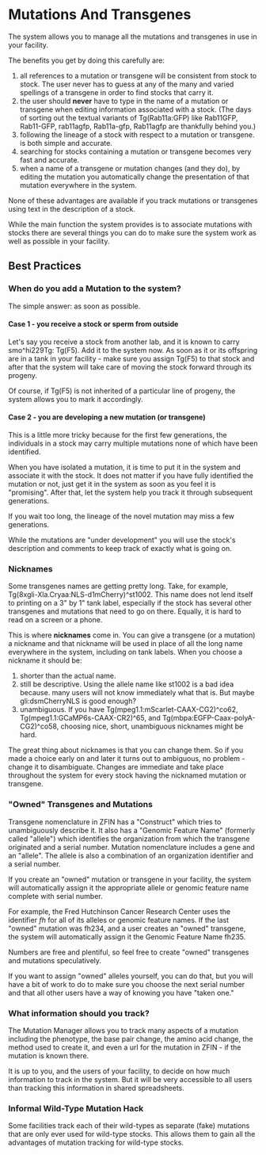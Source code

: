 # Mutations And Transgenes

The system allows you to manage all the mutations and transgenes in use in your facility.

The benefits you get by doing this carefully are:

1. all references to a mutation or transgene will be consistent from stock to stock.
The user never has to guess at any of the many and varied spellings of a transgene in order
to find stocks that carry it.
1. the user should **never** have to type in the name of a mutation or transgene when
editing information associated with a stock.
(The days of sorting out the textual variants of Tg(Rab11a:GFP) 
like Rab11GFP, Rab11-GFP, rab11agfp, Rab11a-gfp, Rab11agfp are thankfully behind you.)
1. following the lineage of a stock with respect to a mutation or transgene.
is both simple and accurate.
1. searching for stocks containing a mutation or transgene becomes very fast and accurate.
1. when a name of a transgene or mutation changes (and they do), by editing the mutation
you automatically change the presentation of that mutation everywhere in the system.

None of these advantages are available if you track mutations or transgenes using text
in the description of a stock.

While the main function the system provides is to associate mutations with stocks there are several things
you can do to make sure the system work as well as possible in your facility.

## Best Practices

### When do you add a Mutation to the system?

The simple answer: as soon as possible.

#### Case 1 - you receive a stock or sperm from outside

Let's say you receive a stock from another lab, and it is known to carry smo^hi229Tg: Tg(F5).
Add it to the system now.
As soon as it or its offspring are in a tank in your facility - make sure you assign Tg(F5) to that stock
and after that the system will take care of moving the stock forward through its progeny.

Of course, if Tg(F5) is not inherited of a particular line of progeny, the system allows you to mark it accordingly.

#### Case 2 - you are developing a new mutation (or transgene)

This is a little more tricky because for the first few generations,
the individuals in a stock may carry multiple mutations none of which have been identified.

When you have isolated a mutation, it is time to put it in the system and associate it with the stock.
It does not matter if you have fully identified the mutation or not, just get it in the system as soon
as you feel it is "promising". After that, let the system help you track it through subsequent generations.

If you wait too long, the lineage of the novel mutation may miss a few generations.

While the mutations are "under development" you will use the stock's description and comments to
keep track of exactly what is going on.

### Nicknames

Some transgenes names are getting pretty long. Take, for example, Tg(8xgli-Xla.Cryaa:NLS-d1mCherry)^st1002.
This name does not lend itself to printing on a 3" by 1" tank label, especially if the stock has several
other transgenes and mutations that need to go on there.
Equally, it is hard to read on a screen or a phone.

This is where **nicknames** come in.
You can give a transgene (or a mutation) a nickname and that nickname will be used in place of all the long
name everywhere in the system, including on tank labels.
When you choose a nickname it should be:

1. shorter than the actual name.
1. still be descriptive. Using the allele name like st1002 is a bad idea because.
many users will not know immediately what that is.
But maybe gli:dsmCherryNLS is good enough?
1. unambiguous.  If you have Tg(mpeg1.1:mScarlet-CAAX-CG2)^co62, Tg(mpeg1.1:GCaMP6s-CAAX-CR2)^65, 
and Tg(mbpa:EGFP-Caax-polyA-CG2)^co58, choosing nice, short, unambiguous nicknames might be hard.

The great thing about nicknames is that you can change them.
So if you made a choice early on and later it turns out to ambiguous, no problem - change it to disambiguate.
Changes are immediate and take place throughout the system for every stock having the nicknamed mutation or transgene.

### "Owned" Transgenes and Mutations

Transgene nomenclature in ZFIN has a "Construct" which tries to unambiguously describe it.
It also has a "Genomic Feature Name" (formerly called "allele") which identifies the organization from which the
transgene originated and a serial number. Mutation nomenclature includes a gene and an "allele".
The allele is also a combination of an organization identifier and a serial number. 

If you create an "owned" mutation or transgene in your facility, the system will automatically
assign it the appropriate allele or genomic feature name complete with serial number.

For example, the Fred Hutchinson Cancer Research Center uses the identifier *fh* for all 
of its alleles or genomic feature names.
If the last "owned" mutation was fh234, and a user
creates an "owned" transgene, the system will automatically assign it the Genomic Feature Name fh235.

Numbers are free and plentiful, so feel free to create "owned" transgenes and mutations speculatively.

If you want to assign "owned" alleles yourself,
you can do that, but you will have a bit of work to do to make sure you choose the next serial number and that
all other users have a way of knowing you have "taken one."


### What information should you track?

The Mutation Manager allows you to track many aspects of a mutation including the phenotype, the base pair change, 
the amino acid change, the method used to create it,
and even a url for the mutation in ZFIN - if the mutation is known there.

It is up to you, and the users of your facility, to decide on how much information to track in the system.
But it will be very accessible to all users than tracking this information in shared spreadsheets.

### Informal Wild-Type Mutation Hack

Some facilities track each of their wild-types as separate (fake) mutations that are only ever used for
wild-type stocks.  This allows them to gain all the advantages of mutation tracking for wild-type stocks.


